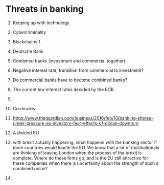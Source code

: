 Threats in banking 
==================

1. Keeping up with technology
  1. Cybercriminality
  2. Blockchains
    1. 
  
1. Deutsche Bank

1. Combined banks (investment and commercial together)

1. Negative interest rate, transition from commercial to investment?
  1. Do commercial banks have to become combined banks?
  
1. The current low interest rates decided by the ECB.
  1. 
  
1.  Currencies 
  1. https://www.theguardian.com/business/2016/feb/10/banking-shares-under-pressure-as-investors-fear-effects-of-global-downturn

1. A divided EU
  1. with brexit actually happening, what happens with the banking sector if more countries would leacte the EU. We know that a lot of mulitnationals are thinking of leaving London when the process of the brexit is complete. Where do these firms go, and is the EU still attractive for these companies when there is uncertainty about the strength of such a combined union?

1. 
